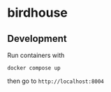 # birdhouse

## Development

Run containers with

```
docker compose up
```

then go to `http://localhost:8004`